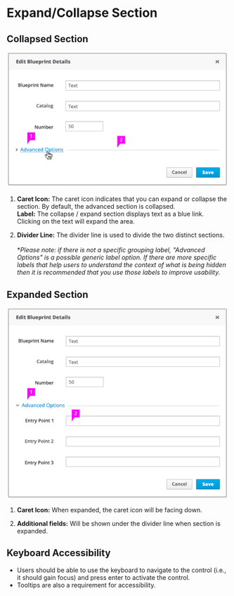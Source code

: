 # Expand/Collapse Section

## Collapsed Section
![Image of collapsed section](img/advancedoptions_example1.png)

1. **Caret Icon:** The caret icon indicates that you can expand or collapse the section. By default, the advanced section is collapsed.
<br>**Label:** The collapse / expand section displays text as a blue link. Clicking on the text will expand the area.

2. **Divider Line:** The divider line is used to divide the two distinct sections.
<br><br>
**Please note: if there is not a specific grouping label, "Advanced Options" is a possible generic label option. If there are more specific labels that help users to understand the context of what is being hidden then it is recommended that you use those labels to improve usability.*

## Expanded Section
![Image of expanded section](img/advancedoptions_example2.png)

1. **Caret Icon:** When expanded, the caret icon will be facing down.

2. **Additional fields:** Will be shown under the divider line when section is expanded.

## Keyboard Accessibility

* Users should be able to use the keyboard to navigate to the control (i.e., it should gain focus) and press enter to activate the control.
* Tooltips are also a requirement for accessibility.
